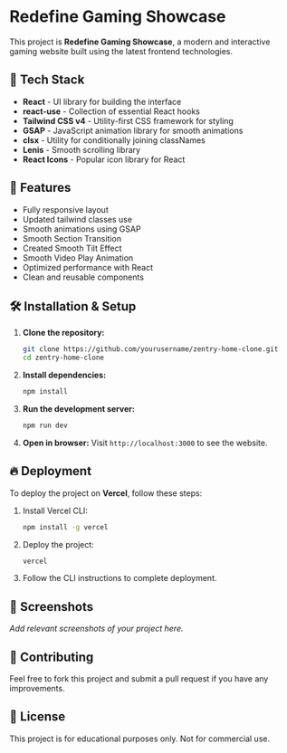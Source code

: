 # Redefine Gaming Showcase

This project is **Redefine Gaming Showcase**, a modern and interactive gaming website built using the latest frontend technologies.
## 🚀 Tech Stack

- **React** - UI library for building the interface
- **react-use** - Collection of essential React hooks
- **Tailwind CSS v4** - Utility-first CSS framework for styling
- **GSAP** - JavaScript animation library for smooth animations
- **clsx** - Utility for conditionally joining classNames
- **Lenis** - Smooth scrolling library
- **React Icons** - Popular icon library for React

## 📌 Features

- Fully responsive layout
- Updated tailwind classes use
- Smooth animations using GSAP
- Smooth Section Transition
- Created Smooth Tilt Effect
- Smooth Video Play Animation
- Optimized performance with React
- Clean and reusable components

## 🛠️ Installation & Setup

1. **Clone the repository:**
   ```bash
   git clone https://github.com/yourusername/zentry-home-clone.git
   cd zentry-home-clone
   ```
2. **Install dependencies:**
   ```bash
   npm install
   ```
3. **Run the development server:**
   ```bash
   npm run dev
   ```
4. **Open in browser:**
   Visit `http://localhost:3000` to see the website.

## 🔥 Deployment

To deploy the project on **Vercel**, follow these steps:

1. Install Vercel CLI:
   ```bash
   npm install -g vercel
   ```
2. Deploy the project:
   ```bash
   vercel
   ```
3. Follow the CLI instructions to complete deployment.

## 📸 Screenshots

_Add relevant screenshots of your project here._

## 🤝 Contributing

Feel free to fork this project and submit a pull request if you have any improvements.

## 📜 License

This project is for educational purposes only. Not for commercial use.
